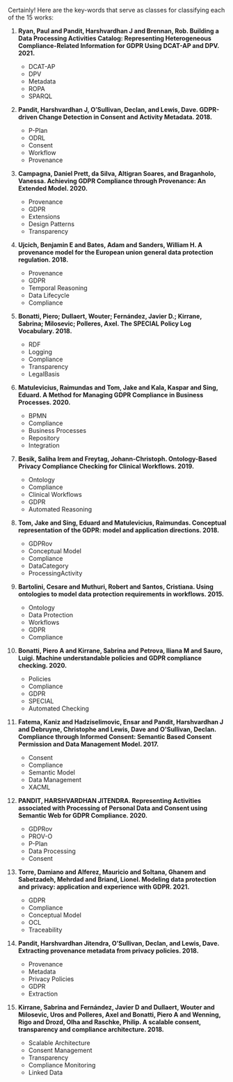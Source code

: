 Certainly! Here are the key-words that serve as classes for classifying each of the 15 works:

1. **Ryan, Paul and Pandit, Harshvardhan J and Brennan, Rob. Building a Data Processing Activities Catalog: Representing Heterogeneous Compliance-Related Information for GDPR Using DCAT-AP and DPV. 2021.**
   - DCAT-AP
   - DPV
   - Metadata
   - ROPA
   - SPARQL

2. **Pandit, Harshvardhan J, O’Sullivan, Declan, and Lewis, Dave. GDPR-driven Change Detection in Consent and Activity Metadata. 2018.**
   - P-Plan
   - ODRL
   - Consent
   - Workflow
   - Provenance

3. **Campagna, Daniel Prett, da Silva, Altigran Soares, and Braganholo, Vanessa. Achieving GDPR Compliance through Provenance: An Extended Model. 2020.**
   - Provenance
   - GDPR
   - Extensions
   - Design Patterns
   - Transparency

4. **Ujcich, Benjamin E and Bates, Adam and Sanders, William H. A provenance model for the European union general data protection regulation. 2018.**
   - Provenance
   - GDPR
   - Temporal Reasoning
   - Data Lifecycle
   - Compliance

5. **Bonatti, Piero; Dullaert, Wouter; Fernández, Javier D.; Kirrane, Sabrina; Milosevic; Polleres, Axel. The SPECIAL Policy Log Vocabulary. 2018.**
   - RDF
   - Logging
   - Compliance
   - Transparency
   - LegalBasis

6. **Matulevicius, Raimundas and Tom, Jake and Kala, Kaspar and Sing, Eduard. A Method for Managing GDPR Compliance in Business Processes. 2020.**
   - BPMN
   - Compliance
   - Business Processes
   - Repository
   - Integration

7. **Besik, Saliha Irem and Freytag, Johann-Christoph. Ontology-Based Privacy Compliance Checking for Clinical Workflows. 2019.**
   - Ontology
   - Compliance
   - Clinical Workflows
   - GDPR
   - Automated Reasoning

8. **Tom, Jake and Sing, Eduard and Matulevicius, Raimundas. Conceptual representation of the GDPR: model and application directions. 2018.**
   - GDPRov
   - Conceptual Model
   - Compliance
   - DataCategory
   - ProcessingActivity

9. **Bartolini, Cesare and Muthuri, Robert and Santos, Cristiana. Using ontologies to model data protection requirements in workflows. 2015.**
   - Ontology
   - Data Protection
   - Workflows
   - GDPR
   - Compliance

10. **Bonatti, Piero A and Kirrane, Sabrina and Petrova, Iliana M and Sauro, Luigi. Machine understandable policies and GDPR compliance checking. 2020.**
    - Policies
    - Compliance
    - GDPR
    - SPECIAL
    - Automated Checking

11. **Fatema, Kaniz and Hadziselimovic, Ensar and Pandit, Harshvardhan J and Debruyne, Christophe and Lewis, Dave and O'Sullivan, Declan. Compliance through Informed Consent: Semantic Based Consent Permission and Data Management Model. 2017.**
    - Consent
    - Compliance
    - Semantic Model
    - Data Management
    - XACML

12. **PANDIT, HARSHVARDHAN JITENDRA. Representing Activities associated with Processing of Personal Data and Consent using Semantic Web for GDPR Compliance. 2020.**
    - GDPRov
    - PROV-O
    - P-Plan
    - Data Processing
    - Consent

13. **Torre, Damiano and Alferez, Mauricio and Soltana, Ghanem and Sabetzadeh, Mehrdad and Briand, Lionel. Modeling data protection and privacy: application and experience with GDPR. 2021.**
    - GDPR
    - Compliance
    - Conceptual Model
    - OCL
    - Traceability

14. **Pandit, Harshvardhan Jitendra, O’Sullivan, Declan, and Lewis, Dave. Extracting provenance metadata from privacy policies. 2018.**
    - Provenance
    - Metadata
    - Privacy Policies
    - GDPR
    - Extraction

15. **Kirrane, Sabrina and Fernández, Javier D and Dullaert, Wouter and Milosevic, Uros and Polleres, Axel and Bonatti, Piero A and Wenning, Rigo and Drozd, Olha and Raschke, Philip. A scalable consent, transparency and compliance architecture. 2018.**
    - Scalable Architecture
    - Consent Management
    - Transparency
    - Compliance Monitoring
    - Linked Data